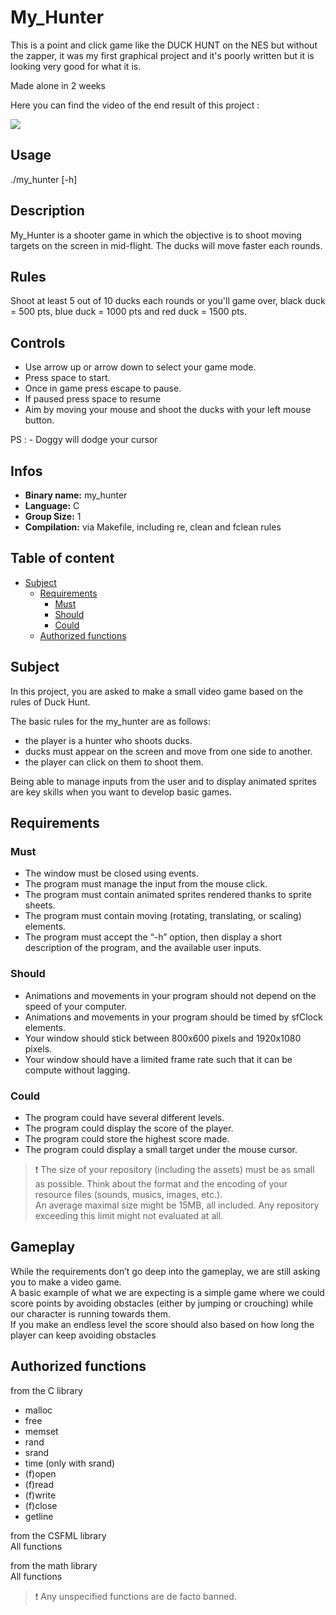 # My_Hunter

This is a point and click game like the DUCK HUNT on the NES but without the zapper, it was my first graphical project and it's poorly written but it is looking very good for what it is.

Made alone in 2 weeks

Here you can find the video of the end result of this project :

[![](https://i.ytimg.com/vi/Er367BJdZ4w/hqdefault.jpg?sqp=-oaymwEZCNACELwBSFXyq4qpAwsIARUAAIhCGAFwAQ==\u0026rs=AOn4CLDJ94INYymQtcKBmNFjg2E2372OWg)](https://www.youtube.com/watch?v=Er367BJdZ4w "My_Hunter")

## Usage

./my_hunter [-h]

## Description

My_Hunter is a shooter game in which the objective is to shoot moving targets on the screen in mid-flight. 
The ducks will move faster each rounds.  

## Rules

Shoot at least 5 out of 10 ducks each rounds or you'll game over, black duck = 500 pts, blue duck = 1000 pts and red duck = 1500 pts.  

## Controls
  
- Use arrow up or arrow down to select your game mode.  
- Press space to start.  
- Once in game press escape to pause.  
- If paused press space to resume  
- Aim by moving your mouse and shoot the ducks with your left mouse button.  
  
PS :  - Doggy will dodge your cursor  
  
## Infos

- **Binary name:** my_hunter
- **Language:** C
- **Group Size:** 1
- **Compilation:** via Makefile, including re, clean and fclean rules
  
## Table of content
<!-- TOC depthFrom:1 depthTo:6 withLinks:1 updateOnSave:1 orderedList:0 -->

- [Subject](#subject)
	- [Requirements](#requirements)
		- [Must](#must)
		- [Should](#should)
		- [Could](#could)
	- [Authorized functions](#authorized-functions)

<!-- /TOC -->

## Subject
  
In this project, you are asked to make a small video game based on the rules of Duck Hunt.  
  
The basic rules for the my_hunter are as follows:  
- the player is a hunter who shoots ducks.  
- ducks must appear on the screen and move from one side to another.  
- the player can click on them to shoot them.  
  
Being able to manage inputs from the user and to display animated sprites are key skills when you want to develop basic games.  
  
## Requirements

### Must

- The window must be closed using events.  
- The program must manage the input from the mouse click.  
- The program must contain animated sprites rendered thanks to sprite sheets.  
- The program must contain moving (rotating, translating, or scaling) elements.  
- The program must accept the “-h” option, then display a short description of the program, and the available user inputs.  

### Should

- Animations and movements in your program should not depend on the speed of your computer.  
- Animations and movements in your program should be timed by sfClock elements.  
- Your window should stick between 800x600 pixels and 1920x1080 pixels.  
- Your window should have a limited frame rate such that it can be compute without lagging.  

### Could

- The program could have several different levels.  
- The program could display the score of the player.  
- The program could store the highest score made.  
- The program could display a small target under the mouse cursor.  

> :exclamation: The size of your repository (including the assets) must be as small as possible. Think about the format and the encoding of your resource files (sounds, musics, images, etc.).  
> An average maximal size might be 15MB, all included. Any repository exceeding this limit might not evaluated at all.  

## Gameplay

While the requirements don’t go deep into the gameplay, we are still asking you to make a video game.  
A basic example of what we are expecting is a simple game where we could score points by avoiding obstacles (either by jumping or crouching) while our character is running towards them.  
If you make an endless level the score should also based on how long the player can keep avoiding obstacles  

## Authorized functions

from the C library  
- malloc  
- free  
- memset  
- rand  
- srand  
- time (only with srand)  
- (f)open  
- (f)read  
- (f)write  
- (f)close  
- getline  
  
from the CSFML library  
All functions  
  
from the math library  
All functions  
  
> :exclamation: Any unspecified functions are de facto banned.  
